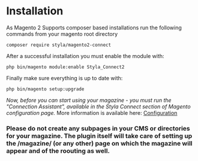 # Installation

As Magento 2 Supports composer based installations run
the following commands from your magento root directory
 
`composer require styla/magento2-connect`

After a successful installation you must enable the module with:

`php bin/magento module:enable Styla_Connect2`

Finally make sure everything is up to date with:

`php bin/magento setup:upgrade`

*Now, before you can start using your magazine - you must run the "Connection Assistant", available in the Styla Connect section of Magento configuration page.*
More information is available here: [Configuration](configuration.md)

### Please do not create any subpages in your CMS or directories for your magazine. The plugin itself will take care of setting up the /magazine/ (or any other) page on which the magazine will appear and of the roouting as well. 
